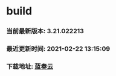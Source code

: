# build

### 当前最新版本: 3.21.022213
### 最近更新时间: 2021-02-22 13:15:09
### 下载地址: [蓝奏云](https://wwa.lanzous.com/b0d8bblej)

